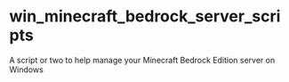 # win_minecraft_bedrock_server_scripts
A script or two to help manage your Minecraft Bedrock Edition server on Windows
